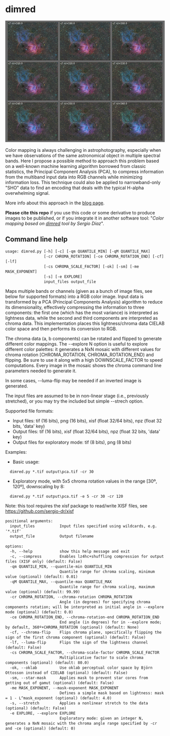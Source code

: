# dimred

![PCA](./pca.jpg) 

Color mapping is always challenging in astrophotography, especially when we have observations of the same astronomical object in multiple spectral bands. Here I propose a possible method to approach this problem based on a well-known machine learning algorithm borrowed from classic statistics, the Principal Component Analysis (PCA), to compress information from the multiband input data into RGB channels while minimizing information loss. This technique could also be applied to narrowband-only "SHO" data to find an encoding that deals with the typical H-alpha overwhelming signal. 

More info about this approach in the [blog page](https://expandingastro.blogspot.com/2021/12/multiband-mapping-for-astrophotography.html). 

**Please cite this repo** if you use this code or some derivative to produce images to be published, or if you integrate it in another software tool: "*Color mapping based on [dimred](https://github.com/sergio-dr/dimred_astro) tool by Sergio Díaz*". 


## Command line help

```
usage: dimred.py [-h] [-c] [-qm QUANTILE_MIN] [-qM QUANTILE_MAX]
                 [-cr CHROMA_ROTATION] [-ce CHROMA_ROTATION_END] [-cf] [-lf]
                 [-cs CHROMA_SCALE_FACTOR] [-ok] [-sm] [-me MASK_EXPONENT]
                 [-s] [-e EXPLORE]
                 input_files output_file
```

Maps multiple bands or channels (given as a bunch of image files, see below for supported formats) 
into a RGB color image. Input data is transformed by a PCA (Principal Components Analysis) 
algorithm to reduce its dimensionality, effectively compressing the information to three 
components: the first one (which has the most variance) is interpreted as lightness data, while 
the second and third components are interpreted as chroma data. This implementation places this 
lightness/chroma data CIELAB color space and then performs its conversion to RGB. 

The chroma data (a, b components) can be rotated and flipped to generate different color mappings.
The --explore N option is useful to explore different color palettes: it generates a NxN mosaic 
with different values for chroma rotation [CHROMA_ROTATION, CHROMA_ROTATION_END) and flipping. Be 
sure to use it along with a high DOWNSCALE_FACTOR to speed computations. Every image in the mosaic 
shows the chroma command line parameters needed to generate it. 

In some cases, --luma-flip may be needed if an inverted image is generated.

The input files are assumed to be in non-linear stage (i.e., previously stretched), or you may try 
the included but simple --strech option.

Supported file formats:
* Input files: tif (16 bits), png (16 bits), xisf (float 32/64 bits), npz (float 32 bits, 'data' key)
* Output files: tif (16 bits), xisf (float 32/64 bits), npz (float 32 bits, 'data' key)
* Output files for exploratory mode: tif (8 bits), png (8 bits)

Examples:
* Basic usage:
```
  dimred.py *.tif output\pca.tif -cr 30
```

* Exploratory mode, with 5x5 chroma rotation values in the range [30º, 120º], downscaling by 8:
```
  dimred.py *.tif output\pca.tif -e 5 -cr 30 -cr 120
```

Note: this tool requires the xisf package to read/write XISF files, see https://github.com/sergio-dr/xisf

```
positional arguments:
  input_files           Input files specified using wildcards, e.g. '*.tif'
  output_file           Output filename

options:
  -h, --help            show this help message and exit
  -c, --compress        Enables lz4hc+shuffling compression for output files (XISF only) (default: False)
  -qm QUANTILE_MIN, --quantile-min QUANTILE_MIN
                        Quantile range for chroma scaling, minimum value (optional) (default: 0.01)
  -qM QUANTILE_MAX, --quantile-max QUANTILE_MAX
                        Quantile range for chroma scaling, maximum value (optional) (default: 99.99)
  -cr CHROMA_ROTATION, --chroma-rotation CHROMA_ROTATION
                        Angle (in degrees) for specifying chroma components rotation; will be interpreted as initial angle in --explore mode (optional) (default: 0.0)
  -ce CHROMA_ROTATION_END, --chroma-rotation-end CHROMA_ROTATION_END
                        End angle (in degrees) for in --explore mode; by default, 360º+CHROMA_ROTATION (optional) (default: None)
  -cf, --chroma-flip    Flips chroma plane, specifically flipping the sign of the first chroma component (optional) (default: False)
  -lf, --luma-flip      Flips the sign of the lightness channel (default: False)
  -cs CHROMA_SCALE_FACTOR, --chroma-scale-factor CHROMA_SCALE_FACTOR
                        Multiplicative factor to scale chroma components (optional) (default: 80.0)
  -ok, --oklab          Use oklab perceptual color space by Björn Ottosson instead of CIELAB (optional) (default: False)
  -sm, --star-mask      Applies mask to prevent star cores from getting out of gamut (optional) (default: False)
  -me MASK_EXPONENT, --mask-exponent MASK_EXPONENT
                        Defines a simple mask based on lightness: mask = 1 - L^mask_exponent (optional) (default: 4.0)
  -s, --stretch         Applies a nonlinear stretch to the data (optional) (default: False)
  -e EXPLORE, --explore EXPLORE
                        Exploratory mode: given an integer N, generates a NxN mosaic with the chroma angle range specified by -cr and -ce (optional) (default: 0)
```
